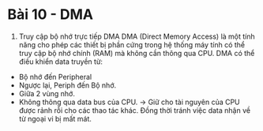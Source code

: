 # Bài 10 - DMA
1. Truy cập bộ nhớ trực tiếp DMA
DMA (Direct Memory Access) là một tính năng cho phép các thiết bị phần cứng trong hệ thống máy tính có thể truy cập bộ nhớ chính (RAM) mà không cần thông qua CPU. 
DMA có thể điều khiển data truyền từ:
- Bộ nhớ đến Peripheral 
- Ngược lại, Periph đến Bộ nhớ.
- Giữa 2 vùng nhớ.
- Không thông qua data bus của CPU. 
-> Giữ cho tài nguyên của CPU được rảnh rỗi cho các thao tác khác. Đồng thời tránh việc data nhận về từ ngoại vi bị mất mát.
